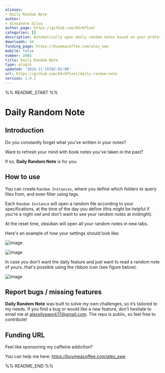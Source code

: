 ```yaml
---
aliases:
- Daily Random Note
author:
- Alexandre Silva
author_page: https://github.com/D4rkP1xel
categories: []
description: Automatically open daily random notes based on your preferences.
downloads: 44
funding_page: https://buymeacoffee.com/alex_swe
mobile: false
number: 2005
title: Daily Random Note
type: plugin
updated: '2024-11-15T02:02:00'
url: https://github.com/D4rkP1xel/daily-random-note
version: 1.0.1
---
```


%% README_START %%

# Daily Random Note

## Introduction
Do you constantly forget what you've written in your notes?

Want to refresh your mind with book notes you've taken in the past?

If so, **Daily Random Note** is for you.

## How to use

You can create `Random Instances`, where you define which folders to query files from, and even filter using tags.

Each `Random Instance` will open a random file according to your specifications, at the time of the day you define (this might be helpful if you're a night owl and don't want to see your random notes at midnight).

At the reset time, obsidian will open all your random notes in new tabs.

Here's an example of how your settings should look like:

![image](https://github.com/user-attachments/assets/c40e8e99-1e9a-46cd-988e-98a87f517cda)

![image](https://github.com/user-attachments/assets/b4ffea5c-18fa-4ec3-9f1b-60e8b26dab99)

In case you don't want the daily feature and just want to read a random note of yours, that's possible using the ribbon icon (see figure below).

![image](https://github.com/user-attachments/assets/a5dedb2c-f293-492e-9516-6a88acf7f8cb)

## Report bugs / missing features

**Daily Random Note** was built to solve my own challenges, so it’s tailored to my needs. If you find a bug or would like a new feature, don’t hesitate to email me at alexsilvawork17@gmail.com. The repo is public, so feel free to contribute!

## Funding URL

Feel like sponsoring my caffeine addiction?

You can help me here: https://buymeacoffee.com/alex_swe



%% README_END %%